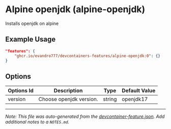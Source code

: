 
# Alpine openjdk (alpine-openjdk)

Installs openjdk on alpine

## Example Usage

```json
"features": {
    "ghcr.io/evandro777/devcontainers-features/alpine-openjdk:0": {}
}
```

## Options

| Options Id | Description | Type | Default Value |
|-----|-----|-----|-----|
| version | Choose openjdk version. | string | openjdk17 |



---

_Note: This file was auto-generated from the [devcontainer-feature.json](https://github.com/evandro777/devcontainers-features/blob/main/src/alpine-openjdk/devcontainer-feature.json).  Add additional notes to a `NOTES.md`._
